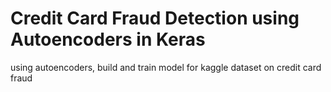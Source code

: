 # Credit Card Fraud Detection using Autoencoders in Keras

using autoencoders, build and train model for kaggle dataset on credit card fraud